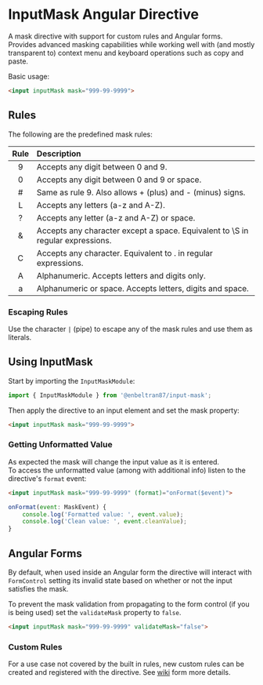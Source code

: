 # InputMask Angular Directive
A mask directive with support for custom rules and Angular forms.  
Provides advanced masking capabilities while working well with (and mostly transparent to) context menu and keyboard operations such as copy and paste.

Basic usage:
````html
<input inputMask mask="999-99-9999">
````

## Rules
The following are the predefined mask rules:

 Rule | Description 
:----:|:------------
 9 | Accepts any digit between 0 and 9.
 0 | Accepts any digit between 0 and 9 or space.
 \# | Same as rule 9. Also allows + (plus) and - (minus) signs.
 L | Accepts any letters (a-z and A-Z).
 ? | Accepts any letter (a-z and A-Z) or space.
 & | Accepts any character except a space. Equivalent to \S in regular expressions.
 C | Accepts any character. Equivalent to . in regular expressions.
 A | Alphanumeric. Accepts letters and digits only.
 a | Alphanumeric or space. Accepts letters, digits and space.

### Escaping Rules
Use the character `|` (pipe) to escape any of the mask rules and use them as literals.

## Using InputMask
Start by importing the `InputMaskModule`:

````javascript
import { InputMaskModule } from '@enbeltran87/input-mask';
````

Then apply the directive to an input element and set the mask property:

````html
<input inputMask mask="999-99-9999">
````

### Getting Unformatted Value
As expected the mask will change the input value as it is entered.  
To access the unformatted value (among with additional info) listen to the directive's `format` event:

````html
<input inputMask mask="999-99-9999" (format)="onFormat($event)">
````

````javascript
onFormat(event: MaskEvent) {
    console.log('Formatted value: ', event.value);
    console.log('Clean value: ', event.cleanValue);
}
````

## Angular Forms
By default, when used inside an Angular form the directive will interact with `FormControl` setting its invalid state based on whether or not the input satisfies the mask.

To prevent the mask validation from propagating to the form control (if you is being used) set the `validateMask` property to `false`.

````html
<input inputMask mask="999-99-9999" validateMask="false">
````

### Custom Rules
For a use case not covered by the built in rules, new custom rules can be created and registered with the directive. See [wiki](https://github.com/enbeltran87/ng-input-mask/wiki) form more details.
